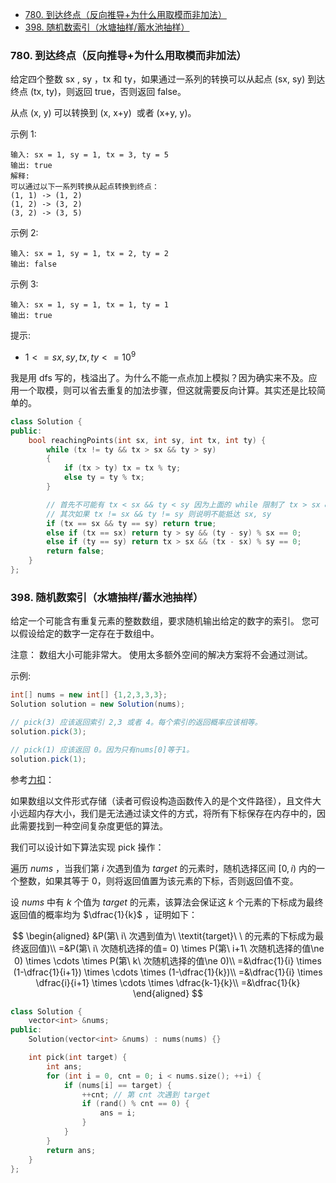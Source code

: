 <!-- @import "[TOC]" {cmd="toc" depthFrom=1 depthTo=6 orderedList=false} -->

<!-- code_chunk_output -->

- [780. 到达终点（反向推导+为什么用取模而非加法）](#780-到达终点反向推导为什么用取模而非加法)
- [398. 随机数索引（水塘抽样/蓄水池抽样）](#398-随机数索引水塘抽样蓄水池抽样)

<!-- /code_chunk_output -->

### 780. 到达终点（反向推导+为什么用取模而非加法）

给定四个整数 sx , sy ，tx 和 ty，如果通过一系列的转换可以从起点 (sx, sy) 到达终点 (tx, ty)，则返回 true，否则返回 false。

从点 (x, y) 可以转换到 (x, x+y)  或者 (x+y, y)。

示例 1:
```
输入: sx = 1, sy = 1, tx = 3, ty = 5
输出: true
解释:
可以通过以下一系列转换从起点转换到终点：
(1, 1) -> (1, 2)
(1, 2) -> (3, 2)
(3, 2) -> (3, 5)
```

示例 2:

```
输入: sx = 1, sy = 1, tx = 2, ty = 2 
输出: false
```

示例 3:

```
输入: sx = 1, sy = 1, tx = 1, ty = 1 
输出: true
```

提示:
- $1 <= sx, sy, tx, ty <= 10^9$

我是用 dfs 写的，栈溢出了。为什么不能一点点加上模拟？因为确实来不及。应用一个取模，则可以省去重复的加法步骤，但这就需要反向计算。其实还是比较简单的。

```cpp
class Solution {
public:
    bool reachingPoints(int sx, int sy, int tx, int ty) {
        while (tx != ty && tx > sx && ty > sy)
        {
            if (tx > ty) tx = tx % ty;
            else ty = ty % tx;
        }

        // 首先不可能有 tx < sx && ty < sy 因为上面的 while 限制了 tx > sx && ty > sy
        // 其次如果 tx != sx && ty != sy 则说明不能抵达 sx, sy
        if (tx == sx && ty == sy) return true;
        else if (tx == sx) return ty > sy && (ty - sy) % sx == 0;
        else if (ty == sy) return tx > sx && (tx - sx) % sy == 0;
        return false;
    }
};
```

### 398. 随机数索引（水塘抽样/蓄水池抽样）

给定一个可能含有重复元素的整数数组，要求随机输出给定的数字的索引。 您可以假设给定的数字一定存在于数组中。

注意：
数组大小可能非常大。 使用太多额外空间的解决方案将不会通过测试。

示例:

```java
int[] nums = new int[] {1,2,3,3,3};
Solution solution = new Solution(nums);

// pick(3) 应该返回索引 2,3 或者 4。每个索引的返回概率应该相等。
solution.pick(3);

// pick(1) 应该返回 0。因为只有nums[0]等于1。
solution.pick(1);
```

参考[力扣](https://leetcode-cn.com/problems/random-pick-index/solution/sui-ji-shu-suo-yin-by-leetcode-solution-ofsq/)：

如果数组以文件形式存储（读者可假设构造函数传入的是个文件路径），且文件大小远超内存大小，我们是无法通过读文件的方式，将所有下标保存在内存中的，因此需要找到一种空间复杂度更低的算法。

我们可以设计如下算法实现 $\text{pick}$ 操作：

遍历 $\textit{nums}$ ，当我们第 $i$ 次遇到值为 $\textit{target}$ 的元素时，随机选择区间 $[0,i)$ 内的一个整数，如果其等于 $0$，则将返回值置为该元素的下标，否则返回值不变。

设 $\textit{nums}$ 中有 $k$ 个值为 $\textit{target}$ 的元素，该算法会保证这 $k$ 个元素的下标成为最终返回值的概率均为 $\dfrac{1}{k}$ ，证明如下：

$$
\begin{aligned} &P(第\ i\ 次遇到值为\ \textit{target}\ \ 的元素的下标成为最终返回值)\\ =&P(第\ i\ 次随机选择的值= 0) \times P(第\ i+1\ 次随机选择的值\ne 0) \times \cdots \times P(第\ k\ 次随机选择的值\ne 0)\\ =&\dfrac{1}{i} \times (1-\dfrac{1}{i+1}) \times \cdots \times (1-\dfrac{1}{k})\\ =&\dfrac{1}{i} \times \dfrac{i}{i+1} \times \cdots \times \dfrac{k-1}{k}\\ =&\dfrac{1}{k} \end{aligned}
$$

```cpp
class Solution {
    vector<int> &nums;
public:
    Solution(vector<int> &nums) : nums(nums) {}

    int pick(int target) {
        int ans;
        for (int i = 0, cnt = 0; i < nums.size(); ++i) {
            if (nums[i] == target) {
                ++cnt; // 第 cnt 次遇到 target
                if (rand() % cnt == 0) {
                    ans = i;
                }
            }
        }
        return ans;
    }
};
```
